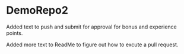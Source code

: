 # DemoRepo2

Added text to push and submit for approval for bonus and experience points.

Added more text to ReadMe to figure out how to excute a pull request.
